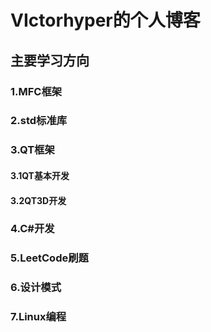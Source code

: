 # VIctorhyper的个人博客
## 主要学习方向
### 1.MFC框架
### 2.std标准库
### 3.QT框架
#### 3.1QT基本开发
#### 3.2QT3D开发
### 4.C#开发
### 5.LeetCode刷题
### 6.设计模式
### 7.Linux编程
